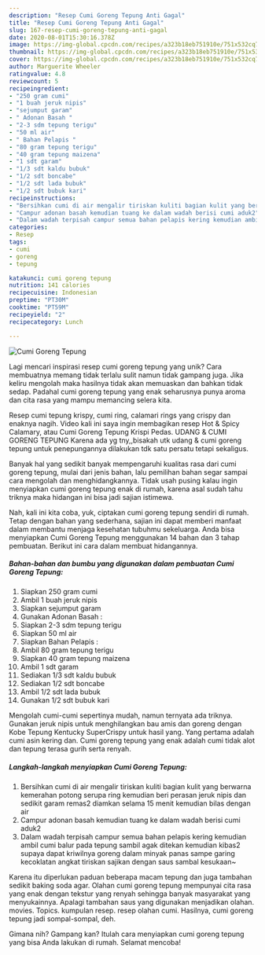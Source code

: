 ```yaml
---
description: "Resep Cumi Goreng Tepung Anti Gagal"
title: "Resep Cumi Goreng Tepung Anti Gagal"
slug: 167-resep-cumi-goreng-tepung-anti-gagal
date: 2020-08-01T15:30:16.378Z
image: https://img-global.cpcdn.com/recipes/a323b18eb751910e/751x532cq70/cumi-goreng-tepung-foto-resep-utama.jpg
thumbnail: https://img-global.cpcdn.com/recipes/a323b18eb751910e/751x532cq70/cumi-goreng-tepung-foto-resep-utama.jpg
cover: https://img-global.cpcdn.com/recipes/a323b18eb751910e/751x532cq70/cumi-goreng-tepung-foto-resep-utama.jpg
author: Marguerite Wheeler
ratingvalue: 4.8
reviewcount: 5
recipeingredient:
- "250 gram cumi"
- "1 buah jeruk nipis"
- "sejumput garam"
- " Adonan Basah "
- "2-3 sdm tepung terigu"
- "50 ml air"
- " Bahan Pelapis "
- "80 gram tepung terigu"
- "40 gram tepung maizena"
- "1 sdt garam"
- "1/3 sdt kaldu bubuk"
- "1/2 sdt boncabe"
- "1/2 sdt lada bubuk"
- "1/2 sdt bubuk kari"
recipeinstructions:
- "Bersihkan cumi di air mengalir tiriskan kuliti bagian kulit yang berwarna kemerahan potong serupa ring kemudian beri perasan jeruk nipis dan sedikit garam remas2 diamkan selama 15 menit kemudian bilas dengan air"
- "Campur adonan basah kemudian tuang ke dalam wadah berisi cumi aduk2"
- "Dalam wadah terpisah campur semua bahan pelapis kering kemudian ambil cumi balur pada tepung sambil agak ditekan kemudian kibas2 supaya dapat kriwilnya goreng dalam minyak panas sampe garing kecoklatan angkat tiriskan sajikan dengan saus sambal kesukaan~"
categories:
- Resep
tags:
- cumi
- goreng
- tepung

katakunci: cumi goreng tepung 
nutrition: 141 calories
recipecuisine: Indonesian
preptime: "PT30M"
cooktime: "PT59M"
recipeyield: "2"
recipecategory: Lunch

---
```



![Cumi Goreng Tepung](https://img-global.cpcdn.com/recipes/a323b18eb751910e/751x532cq70/cumi-goreng-tepung-foto-resep-utama.jpg)

Lagi mencari inspirasi resep cumi goreng tepung yang unik? Cara membuatnya memang tidak terlalu sulit namun tidak gampang juga. Jika keliru mengolah maka hasilnya tidak akan memuaskan dan bahkan tidak sedap. Padahal cumi goreng tepung yang enak seharusnya punya aroma dan cita rasa yang mampu memancing selera kita.

Resep cumi tepung krispy, cumi ring, calamari rings yang crispy dan enaknya nagih. Video kali ini saya ingin membagikan resep Hot &amp; Spicy Calamary, atau Cumi Goreng Tepung Krispi Pedas. UDANG &amp; CUMI GORENG TEPUNG Karena ada yg tny,,bisakah utk udang &amp; cumi goreng tepung untuk penepungannya dilakukan tdk satu persatu tetapi sekaligus.

Banyak hal yang sedikit banyak mempengaruhi kualitas rasa dari cumi goreng tepung, mulai dari jenis bahan, lalu pemilihan bahan segar sampai cara mengolah dan menghidangkannya. Tidak usah pusing kalau ingin menyiapkan cumi goreng tepung enak di rumah, karena asal sudah tahu triknya maka hidangan ini bisa jadi sajian istimewa.


Nah, kali ini kita coba, yuk, ciptakan cumi goreng tepung sendiri di rumah. Tetap dengan bahan yang sederhana, sajian ini dapat memberi manfaat dalam membantu menjaga kesehatan tubuhmu sekeluarga. Anda bisa menyiapkan Cumi Goreng Tepung menggunakan 14 bahan dan 3 tahap pembuatan. Berikut ini cara dalam membuat hidangannya.

<!--inarticleads1-->

##### Bahan-bahan dan bumbu yang digunakan dalam pembuatan Cumi Goreng Tepung:

1. Siapkan 250 gram cumi
1. Ambil 1 buah jeruk nipis
1. Siapkan sejumput garam
1. Gunakan  Adonan Basah :
1. Siapkan 2-3 sdm tepung terigu
1. Siapkan 50 ml air
1. Siapkan  Bahan Pelapis :
1. Ambil 80 gram tepung terigu
1. Siapkan 40 gram tepung maizena
1. Ambil 1 sdt garam
1. Sediakan 1/3 sdt kaldu bubuk
1. Sediakan 1/2 sdt boncabe
1. Ambil 1/2 sdt lada bubuk
1. Gunakan 1/2 sdt bubuk kari


Mengolah cumi-cumi sepertinya mudah, namun ternyata ada triknya. Gunakan jeruk nipis untuk menghilangkan bau amis dan goreng dengan Kobe Tepung Kentucky SuperCrispy untuk hasil yang. Yang pertama adalah cumi asin kering dan. Cumi goreng tepung yang enak adalah cumi tidak alot dan tepung terasa gurih serta renyah. 

<!--inarticleads2-->

##### Langkah-langkah menyiapkan Cumi Goreng Tepung:

1. Bersihkan cumi di air mengalir tiriskan kuliti bagian kulit yang berwarna kemerahan potong serupa ring kemudian beri perasan jeruk nipis dan sedikit garam remas2 diamkan selama 15 menit kemudian bilas dengan air
1. Campur adonan basah kemudian tuang ke dalam wadah berisi cumi aduk2
1. Dalam wadah terpisah campur semua bahan pelapis kering kemudian ambil cumi balur pada tepung sambil agak ditekan kemudian kibas2 supaya dapat kriwilnya goreng dalam minyak panas sampe garing kecoklatan angkat tiriskan sajikan dengan saus sambal kesukaan~


Karena itu diperlukan paduan beberapa macam tepung dan juga tambahan sedikit baking soda agar. Olahan cumi goreng tepung mempunyai cita rasa yang enak dengan tekstur yang renyah sehingga banyak masyarakat yang menyukainnya. Apalagi tambahan saus yang digunakan menjadikan olahan. movies. Topics. kumpulan resep. resep olahan cumi. Hasilnya, cumi goreng tepung jadi sompal-sompal, deh. 

Gimana nih? Gampang kan? Itulah cara menyiapkan cumi goreng tepung yang bisa Anda lakukan di rumah. Selamat mencoba!
